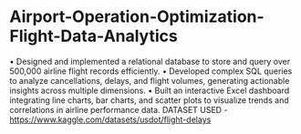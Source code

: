 # Airport-Operation-Optimization-Flight-Data-Analytics
• Designed and implemented a relational database to store and query over 500,000 airline flight records
efficiently.
• Developed complex SQL queries to analyze cancellations, delays, and flight volumes, generating actionable
insights across multiple dimensions.
• Built an interactive Excel dashboard integrating line charts, bar charts, and scatter plots to visualize trends
and correlations in airline performance data.
DATASET USED - https://www.kaggle.com/datasets/usdot/flight-delays
